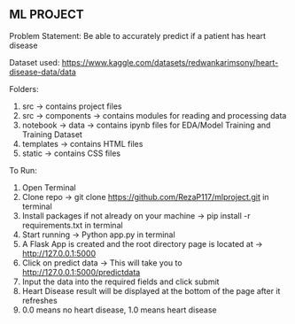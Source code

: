 ## ML PROJECT

Problem Statement: Be able to accurately predict if a patient has heart disease 

Dataset used: https://www.kaggle.com/datasets/redwankarimsony/heart-disease-data/data

Folders:
1. src -> contains project files
2. src -> components -> contains modules for reading and processing data
3. notebook -> data -> contains ipynb files for EDA/Model Training and Training Dataset 
4. templates -> contains HTML files 
5. static -> contains CSS files 

To Run: 
1. Open Terminal 
2. Clone repo -> git clone https://github.com/RezaP117/mlproject.git in terminal 
3. Install packages if not already on your machine -> pip install -r requirements.txt in terminal 
4. Start running -> Python app.py in terminal 
5. A Flask App is created and the root directory page is located at -> http://127.0.0.1:5000
6. Click on predict data -> This will take you to http://127.0.0.1:5000/predictdata
7. Input the data into the required fields and click submit
8. Heart Disease result will be displayed at the bottom of the page after it refreshes
9. 0.0 means no heart disease, 1.0 means heart disease 
